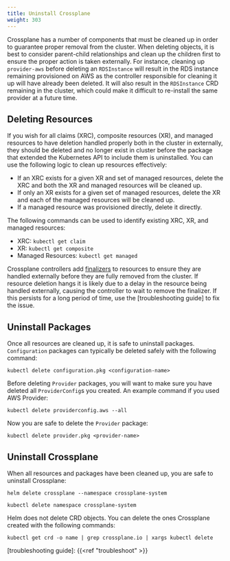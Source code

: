 ```yaml
---
title: Uninstall Crossplane
weight: 303
---
```


Crossplane has a number of components that must be cleaned up in order to
guarantee proper removal from the cluster. When deleting objects, it is best to
consider parent-child relationships and clean up the children first to ensure
the proper action is taken externally. For instance, cleaning up `provider-aws`
before deleting an `RDSInstance` will result in the RDS instance remaining
provisioned on AWS as the controller responsible for cleaning it up will have
already been deleted. It will also result in the `RDSInstance` CRD remaining in
the cluster, which could make it difficult to re-install the same provider at a
future time.

## Deleting Resources

If you wish for all claims (XRC), composite resources (XR), and managed
resources to have deletion handled properly both in the cluster in externally,
they should be deleted and no longer exist in cluster before the package that
extended the Kubernetes API to include them is uninstalled. You can use the
following logic to clean up resources effectively:

- If an XRC exists for a given XR and set of managed resources, delete the XRC
  and both the XR and managed resources will be cleaned up.
- If only an XR exists for a given set of managed resources, delete the XR and
  each of the managed resources will be cleaned up.
- If a managed resource was provisioned directly, delete it directly.

The following commands can be used to identify existing XRC, XR, and managed
resources:

- XRC: `kubectl get claim`
- XR: `kubectl get composite`
- Managed Resources: `kubectl get managed`

Crossplane controllers add [finalizers] to resources to ensure they are handled
externally before they are fully removed from the cluster. If resource deletion
hangs it is likely due to a delay in the resource being handled externally,
causing the controller to wait to remove the finalizer. If this persists for a
long period of time, use the [troubleshooting guide] to fix the issue.

## Uninstall Packages

Once all resources are cleaned up, it is safe to uninstall packages.
`Configuration` packages can typically be deleted safely with the following
command:

```console
kubectl delete configuration.pkg <configuration-name>
```

Before deleting `Provider` packages, you will want to make sure you have deleted
all `ProviderConfig`s you created. An example command if you used AWS Provider:

```console
kubectl delete providerconfig.aws --all
```

Now you are safe to delete the `Provider` package:

```console
kubectl delete provider.pkg <provider-name>
```

## Uninstall Crossplane

When all resources and packages have been cleaned up, you are safe to uninstall
Crossplane:

```console
helm delete crossplane --namespace crossplane-system

kubectl delete namespace crossplane-system
```

Helm does not delete CRD objects. You can delete the ones Crossplane created
with the following commands:

```console
kubectl get crd -o name | grep crossplane.io | xargs kubectl delete
```

<!-- Named Links -->

[finalizers]: https://kubernetes.io/docs/tasks/extend-kubernetes/custom-resources/custom-resource-definitions/#finalizers
[troubleshooting guide]: {{<ref "troubleshoot" >}}
